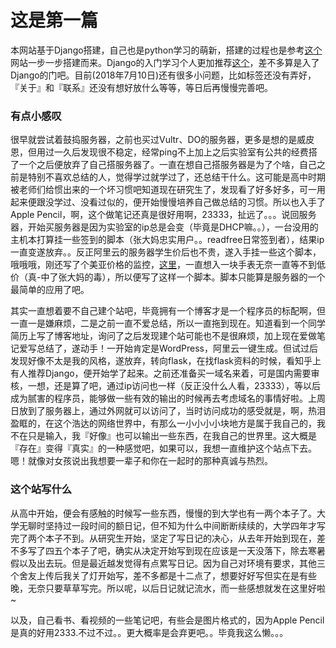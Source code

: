# 这是第一篇

本网站基于Django搭建，自己也是python学习的萌新，搭建的过程也是参考[这个](https://www.zmrenwu.com/post/2/)网站一步一步搭建而来。Django的入门学习个人更加推荐[这个](https://www.imooc.com/learn/790)，差不多算是入了Django的门吧。目前(2018年7月10日)还有很多小问题，比如标签还没有弄好，『关于』和『联系』还没有想好放什么等等，等日后再慢慢完善吧。

### 有点小感叹

很早就尝试着鼓捣服务器，之前也买过Vultr、DO的服务器，更多是想的是威皮恩，但用过一久后发现很不稳定，经常ping不上加上之后实验室有公共的经费搭了一个之后便放弃了自己搭服务器了。一直在想自己搭服务器是为了个啥，自己之前是特别不喜欢总结的人，觉得学过就学过了，还总结干什么。这可能是高中时期被老师们给惯出来的一个坏习惯吧知道现在研究生了，发现看了好多好多，可一用起来便跟没学过、没看过似的，便开始慢慢培养自己做总结的习惯。所以也入手了Apple Pencil，啊，这个做笔记还真是很好用啊，23333，扯远了。。。说回服务器，开始买服务器是因为实验室的ip总是会变（毕竟是DHCP嘛。。），一台没用的主机本打算挂一些签到的脚本（张大妈忠实用户。。readfree日常签到者），结果ip一直变遂放弃。。反正阿里云的服务器学生价后也不贵，遂入手挂一些这个脚本，哦哦哦，刚还写了个美亚价格的监控，[这里](https://github.com/mavis0/amazon_price_watch)，一直想入一块手表无奈一直等不到低价（真-中了张大妈的毒），所以便写了这样一个脚本。脚本只能算是服务器的一个最简单的应用了吧。

其实一直想着要不自己建个站吧，毕竟拥有一个博客才是一个程序员的标配啊，但一直一是嫌麻烦，二是之前一直不爱总结，所以一直拖到现在。知道看到一个同学简历上写了博客地址，询问了之后发现建个站可能也不是很麻烦，加上现在爱做笔记爱写总结了，遂动手！一开始肯定是WordPress，阿里云一键生成。但试过后发现好像不太是我的风格，遂放弃，转向flask，在找flask资料的时候，看知乎上有人推荐Django，便开始学了起来。之前还准备买一域名来着，可是国内需要审核，一想，还是算了吧，通过ip访问也一样（反正没什么人看，23333），等以后成为腻害的程序员，能够做一些有效的输出的时候再去考虑域名的事情好啦。上周日放到了服务器上，通过外网就可以访问了，当时访问成功的感受就是，啊，热泪盈眶的，在这个浩达的网络世界中，有那么一小小小小块地方是属于我自己的，我不在只是输入，我『好像』也可以输出一些东西，在我自己的世界里。这大概是『存在』变得『真实』的一种感觉吧，如果可以，我想一直维护这个站点下去。嗯！就像对女孩说出我想要一辈子和你在一起时的那种真诚与热烈。

### 这个站写什么

从高中开始，便会有感触的时候写一些东西，慢慢的到大学也有一两个本子了。大学无聊时坚持过一段时间的额日记，但不知为什么中间断断续续的，大学四年才写完了两个本子不到。从研究生开始，坚定了写日记的决心，从去年开始到现在，差不多写了四五个本子了吧，确实从决定开始写到现在应该是一天没落下，除去寒暑假以及出去玩。但是最近越发觉得有点累写日记。因为自己对环境有要求，其他三个舍友上传后我关了灯开始写，差不多都是十二点了，想要好好写但实在是有些晚，无奈只要草草写完。所以呢，以后日记就记流水，而一些感想就发在这里好啦~

以及，自己看书、看视频的一些笔记吧，有些会是图片格式的，因为Apple Pencil是真的好用2333.不过不过。。更大概率是会弃更吧。。毕竟我这么懒。。。